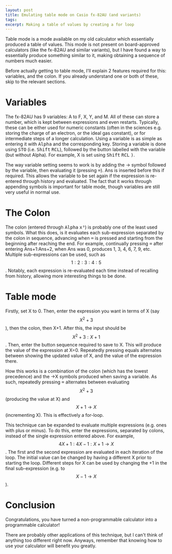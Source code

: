```yaml
---
layout: post
title: Emulating table mode on Casio fx-82AU (and variants)
tags:
excerpt: Making a table of values by creating a for loop
---
```


Table mode is a mode available on my old calculator which essentially produced a table of values. This mode is not present on board-approved calculators (like the fx-82AU and similar variants), but I have found a way to essentially produce something similar to it, making obtaining a sequence of numbers much easier.

<!--more-->

Before actually getting to table mode, I'll explain 2 features required for this: variables, and the colon. If you already understand one or both of these, skip to the relevant sections.

# Variables

The fx-82AU has 9 variables: A to F, X, Y, and M. All of these can store a number, which is kept between expressions and even restarts. Typically, these can be either used for numeric constants (often in the sciences e.g. storing the charge of an electron, or the ideal gas constant), or for intermediate steps of a longer calculation. Using a variable is as simple as entering it with <kbd>Alpha</kbd> and the corresponding key. Storing a variable is done using <kbd>STO</kbd> (i.e. <kbd>Shift</kbd> <kbd>RCL</kbd>), followed by the button labelled with the variable (but without Alpha). For example, X is set using <kbd>Shift</kbd> <kbd>RCL</kbd> <kbd>)</kbd>.

The way variable setting seems to work is by adding the → symbol followed by the variable, then evaluating it (pressing <kbd>=</kbd>). Ans is inserted before this if required. This allows the variable to be set again if the expression is re-entered through history and evaluated. The fact that it works through appending symbols is important for table mode, though variables are still very useful in normal use.

# The Colon

The colon (entered through <kbd>Alpha</kbd> <kbd>x³</kbd>) is probably one of the least used symbols. What this does, is it evaluates each sub-expression separated by the colon in sequence, advancing when <kbd>=</kbd> is pressed and starting from the beginning after reaching the end. For example, continually pressing <kbd>=</kbd> after entering Ans+1:Ans+2, when Ans was 0, produces 1, 3, 4, 6, 7, 9, etc. Multiple sub-expressions can be used, such as $$1:2:3:4:5$$. Notably, each expression is re-evaluated each time instead of recalling from history, allowing more interesting things to be done.

# Table mode

Firstly, set X to 0. Then, enter the expression you want in terms of X (say $$X^2+3$$), then the colon, then X+1. After this, the input should be $$X^2+3:X+1$$. Then, enter the button sequence required to save to X. This will produce the value of the expression at X=0. Repeatedly pressing equals alternates between showing the updated value of X, and the value of the expression there.

How this works is a combination of the colon (which has the lowest precedence) and the →X symbols produced when saving a variable. As such, repeatedly pressing <kbd>=</kbd> alternates between evaluating $$X^2+3$$ (producing the value at X) and $$X+1 \rightarrow X$$ (incrementing X). This is effectively a for-loop.

This technique can be expanded to evaluate multiple expressions (e.g. ones with plus or minus). To do this, enter the expressions, separated by colons, instead of the single expression entered above. For example, $$4X+1:4X-1:X+1→X$$. The first and the second expression are evaluated in each iteration of the loop. The initial value can be changed by having a different X prior to starting the loop. Different steps for X can be used by changing the +1 in the final sub-expression (e.g. to $$X-1→X$$).

# Conclusion

Congratulations, you have turned a non-programmable calculator into a programmable calculator!

There are probably other applications of this technique, but I can't think of anything too different right now. Anyways, remember that knowing how to use your calculator will benefit you greatly.
